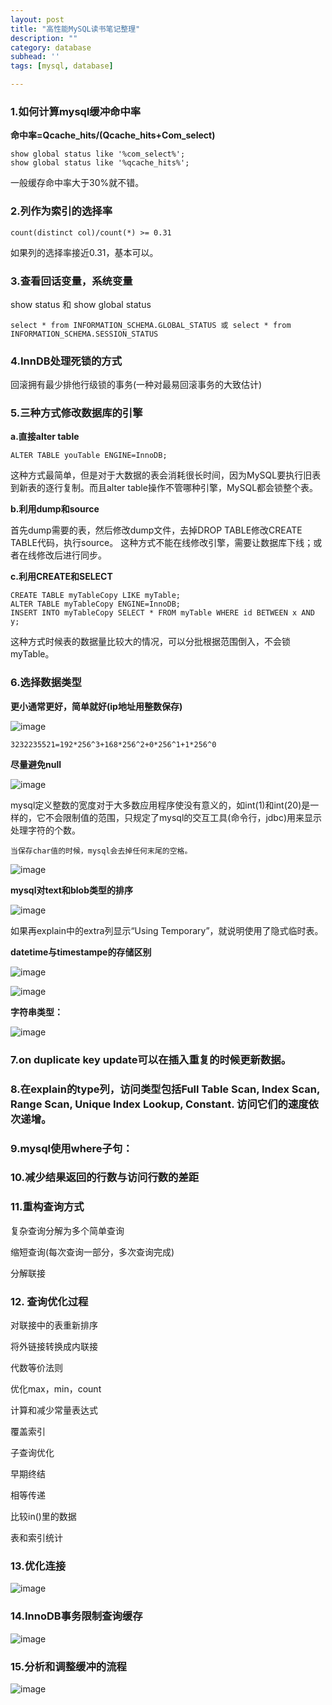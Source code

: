 ```yaml
---
layout: post
title: "高性能MySQL读书笔记整理"
description: ""
category: database
subhead: ''
tags: [mysql, database]

---
```



### 1.如何计算mysql缓冲命中率

**命中率=Qcache_hits/(Qcache_hits+Com_select)**

	show global status like '%com_select%';
	show global status like '%qcache_hits%';
一般缓存命中率大于30%就不错。

### 2.列作为索引的选择率

	count(distinct col)/count(*) >= 0.31
如果列的选择率接近0.31，基本可以。

### 3.查看回话变量，系统变量
show status 和 show global status

	select * from INFORMATION_SCHEMA.GLOBAL_STATUS 或 select * from 	INFORMATION_SCHEMA.SESSION_STATUS
	
### 4.InnDB处理死锁的方式

回滚拥有最少排他行级锁的事务(一种对最易回滚事务的大致估计)
### 5.三种方式修改数据库的引擎

**a.直接alter table**

	ALTER TABLE youTable ENGINE=InnoDB; 
这种方式最简单，但是对于大数据的表会消耗很长时间，因为MySQL要执行旧表到新表的逐行复制。而且alter table操作不管哪种引擎，MySQL都会锁整个表。

**b.利用dump和source**

首先dump需要的表，然后修改dump文件，去掉DROP TABLE修改CREATE TABLE代码，执行source。
这种方式不能在线修改引擎，需要让数据库下线；或者在线修改后进行同步。

**c.利用CREATE和SELECT**

	CREATE TABLE myTableCopy LIKE myTable; 
	ALTER TABLE myTableCopy ENGINE=InnoDB; 
	INSERT INTO myTableCopy SELECT * FROM myTable WHERE id BETWEEN x AND y;  
这种方式时候表的数据量比较大的情况，可以分批根据范围倒入，不会锁myTable。

### 6.选择数据类型
**更小通常更好，简单就好(ip地址用整数保存)**

![image](http://blog.lichengwu.cn/images/database/ip_type.png)

	3232235521=192*256^3+168*256^2+0*256^1+1*256^0

**尽量避免null**

![image](http://blog.lichengwu.cn/images/database/avoid_null.png)

mysql定义整数的宽度对于大多数应用程序使没有意义的，如int(1)和int(20)是一样的，它不会限制值的范围，只规定了mysql的交互工具(命令行，jdbc)用来显示处理字符的个数。

`当保存char值的时候，mysql会去掉任何末尾的空格。`

![image](http://blog.lichengwu.cn/images/database/char.png)

**mysql对text和blob类型的排序**

![image](http://blog.lichengwu.cn/images/database/text_blog.png)

如果再explain中的extra列显示“Using Temporary”，就说明使用了隐式临时表。

**datetime与timestampe的存储区别**

![image](http://blog.lichengwu.cn/images/database/datetime.png)

![image](http://blog.lichengwu.cn/images/database/timestamp.png)

**字符串类型：**

![image](http://blog.lichengwu.cn/images/database/string_type.png)

### 7.on duplicate key update可以在插入重复的时候更新数据。

### 8.在explain的type列，访问类型包括Full Table Scan, Index Scan, Range Scan, Unique Index Lookup, Constant. 访问它们的速度依次递增。

### 9.mysql使用where子句：

### 10.减少结果返回的行数与访问行数的差距

### 11.重构查询方式

复杂查询分解为多个简单查询

缩短查询(每次查询一部分，多次查询完成)

分解联接

### 12. 查询优化过程

对联接中的表重新排序

将外链接转换成内联接

代数等价法则

优化max，min，count

计算和减少常量表达式

覆盖索引

子查询优化

早期终结

相等传递

比较in()里的数据

表和索引统计

### 13.优化连接

![image](http://blog.lichengwu.cn/images/database/join.png)

### 14.InnoDB事务限制查询缓存

![image](http://blog.lichengwu.cn/images/database/innodb.png)

### 15.分析和调整缓冲的流程

![image](http://blog.lichengwu.cn/images/database/buffer_cache.png)

